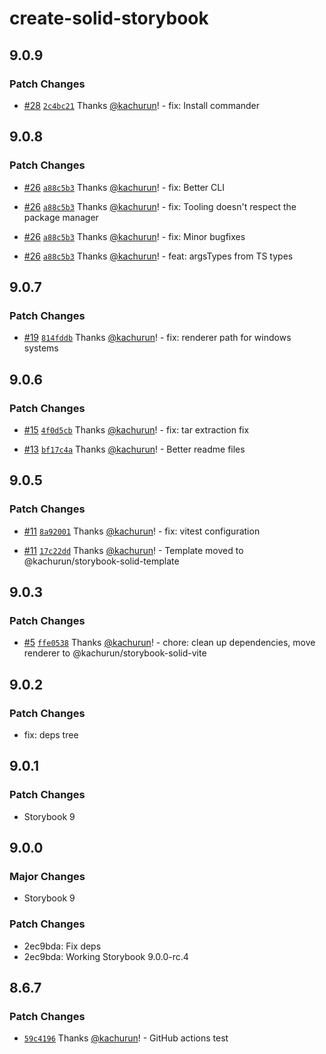 # create-solid-storybook

## 9.0.9

### Patch Changes

-   [#28](https://github.com/kachurun/create-solid-storybook/pull/28) [`2c4bc21`](https://github.com/kachurun/create-solid-storybook/commit/2c4bc211952519aeb8bb872326e3b6149c16efd3) Thanks [@kachurun](https://github.com/kachurun)! - fix: Install commander

## 9.0.8

### Patch Changes

-   [#26](https://github.com/kachurun/create-solid-storybook/pull/26) [`a88c5b3`](https://github.com/kachurun/create-solid-storybook/commit/a88c5b3110c5b22b49f132701cff00b23dbc63d5) Thanks [@kachurun](https://github.com/kachurun)! - fix: Better CLI

-   [#26](https://github.com/kachurun/create-solid-storybook/pull/26) [`a88c5b3`](https://github.com/kachurun/create-solid-storybook/commit/a88c5b3110c5b22b49f132701cff00b23dbc63d5) Thanks [@kachurun](https://github.com/kachurun)! - fix: Tooling doesn't respect the package manager

-   [#26](https://github.com/kachurun/create-solid-storybook/pull/26) [`a88c5b3`](https://github.com/kachurun/create-solid-storybook/commit/a88c5b3110c5b22b49f132701cff00b23dbc63d5) Thanks [@kachurun](https://github.com/kachurun)! - fix: Minor bugfixes

-   [#26](https://github.com/kachurun/create-solid-storybook/pull/26) [`a88c5b3`](https://github.com/kachurun/create-solid-storybook/commit/a88c5b3110c5b22b49f132701cff00b23dbc63d5) Thanks [@kachurun](https://github.com/kachurun)! - feat: argsTypes from TS types

## 9.0.7

### Patch Changes

-   [#19](https://github.com/kachurun/create-solid-storybook/pull/19) [`814fddb`](https://github.com/kachurun/create-solid-storybook/commit/814fddb00480cde6907e8a89b1344a4fc2b709cd) Thanks [@kachurun](https://github.com/kachurun)! - fix: renderer path for windows systems

## 9.0.6

### Patch Changes

-   [#15](https://github.com/kachurun/create-solid-storybook/pull/15) [`4f0d5cb`](https://github.com/kachurun/create-solid-storybook/commit/4f0d5cb124c8d5c5b065ffc51c652596d560a354) Thanks [@kachurun](https://github.com/kachurun)! - fix: tar extraction fix

-   [#13](https://github.com/kachurun/create-solid-storybook/pull/13) [`bf17c4a`](https://github.com/kachurun/create-solid-storybook/commit/bf17c4a53f208b27ad61ff67aa5b4bfd43144fba) Thanks [@kachurun](https://github.com/kachurun)! - Better readme files

## 9.0.5

### Patch Changes

-   [#11](https://github.com/kachurun/create-solid-storybook/pull/11) [`8a92001`](https://github.com/kachurun/create-solid-storybook/commit/8a92001e4eef343603587b1c240a8c7c199897f9) Thanks [@kachurun](https://github.com/kachurun)! - fix: vitest configuration

-   [#11](https://github.com/kachurun/create-solid-storybook/pull/11) [`17c22dd`](https://github.com/kachurun/create-solid-storybook/commit/17c22dde7880ebceded04eeb18115f8b47817e86) Thanks [@kachurun](https://github.com/kachurun)! - Template moved to @kachurun/storybook-solid-template

## 9.0.3

### Patch Changes

-   [#5](https://github.com/kachurun/create-solid-storybook/pull/5) [`ffe0538`](https://github.com/kachurun/create-solid-storybook/commit/ffe0538562f5d62599082d5fe8da0afc0cacdc4c) Thanks [@kachurun](https://github.com/kachurun)! - chore: clean up dependencies, move renderer to @kachurun/storybook-solid-vite

## 9.0.2

### Patch Changes

-   fix: deps tree

## 9.0.1

### Patch Changes

-   Storybook 9

## 9.0.0

### Major Changes

-   Storybook 9

### Patch Changes

-   2ec9bda: Fix deps
-   2ec9bda: Working Storybook 9.0.0-rc.4

## 8.6.7

### Patch Changes

-   [`59c4196`](https://github.com/kachurun/create-solid-storybook/commit/59c4196c506c33fb129045a76b573f18b8d43b1d) Thanks [@kachurun](https://github.com/kachurun)! - GitHub actions test
